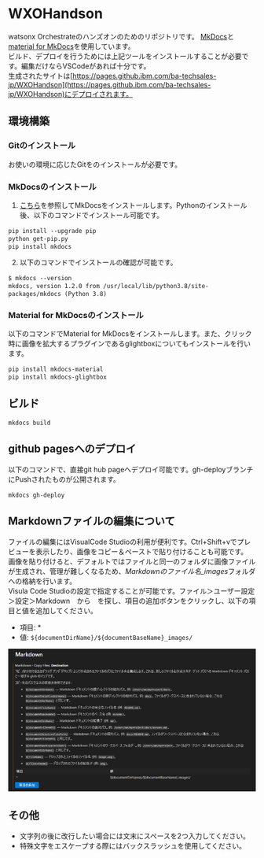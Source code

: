 # WXOHandson

watsonx Orchestrateのハンズオンのためのリポジトリです。
[MkDocs](https://www.mkdocs.org/)と[material for MkDocs](https://squidfunk.github.io/mkdocs-material/)を使用しています。  
ビルド、デプロイを行うためには上記ツールをインストールすることが必要です。編集だけならVSCodeがあれば十分です。  
生成されたサイトは[https://pages.github.ibm.com/ba-techsales-jp/WXOHandson](https://pages.github.ibm.com/ba-techsales-jp/WXOHandson)にデプロイされます。


## 環境構築

### Gitのインストール
お使いの環境に応じたGitをのインストールが必要です。

### MkDocsのインストール
 1. [こちら](https://www.mkdocs.org/user-guide/installation/)を参照してMkDocsをインストールします。Pythonのインストール後、以下のコマンドでインストール可能です。  
 ```
 pip install --upgrade pip
 python get-pip.py
 pip install mkdocs
 ```
 2. 以下のコマンドでインストールの確認が可能です。
 ```
 $ mkdocs --version
 mkdocs, version 1.2.0 from /usr/local/lib/python3.8/site-packages/mkdocs (Python 3.8)
 ```

### Material for MkDocsのインストール
以下のコマンドでMaterial for MkDocsをインストールします。また、クリック時に画像を拡大するプラグインであるglightboxについてもインストールを行います。
```
pip install mkdocs-material
pip install mkdocs-glightbox
```

## ビルド
```
mkdocs build
```

## github pagesへのデプロイ
以下のコマンドで、直接git hub pageへデプロイ可能です。gh-deployブランチにPushされたものが公開されます。  
```
mkdocs gh-deploy
```

## Markdownファイルの編集について
ファイルの編集にはVisualCode Studioの利用が便利です。Ctrl+Shift+vでプレビューを表示したり、画像をコピー＆ペーストで貼り付けることも可能です。  
画像を貼り付けると、デフォルトではファイルと同一のフォルダに画像ファイルが生成され、管理が難しくなるため、*Markdownのファイル名_images*フォルダへの格納を行います。  
Visula Code Studioの設定で指定することが可能です。ファイル＞ユーザー設定＞設定＞Markdown　から　を探し、項目の追加ボタンをクリックし、以下の項目と値を追加してください。  
 - 項目: *
 - 値: `${documentDirName}/${documentBaseName}_images/`

![alt text](README_images/image.png)

## その他
 - 文字列の後に改行したい場合には文末にスペースを2つ入力してください。
 - 特殊文字をエスケープする際にはバックスラッシュを使用してください。
